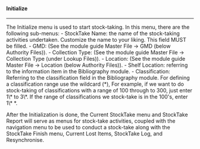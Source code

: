 #### Initialize
<hr>
The Initialize menu is used to start stock-taking. In this menu, there are the following sub-menus:
- StockTake Name: the name of the stock-taking activities undertaken. Customize the name to your liking. This field MUST be filled.
- GMD: (See the module guide Master File -> GMD (below Authority Files)). 
- Collection Type: (See the module guide Master File -> Collection Type (under Lookup Files)).
- Location: (See the module guide Master File -> Location (below Authority Files)).
- Shelf Location: referring to the information item in the Bibliography module.
- Classification: Referring to the classification field in the Bibliography module. For defining a classification range use the wildcard (*), For example, if we want to do stock-taking of classifications with a range of 100 through to 300, just enter 1\* to 3\*. If the range of classifications we stock-take is in the 100's, enter 1\* *.


After the Initialization is done, the Current StockTake menu and StockTake Report will serve as menus for stock-take activities, coupled with the navigation menu to be used to conduct a stock-take along with the StockTake Finish menu, Current Lost Items, StockTake Log, and Resynchronise.
